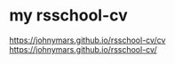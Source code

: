 # my rsschool-cv 
https://johnymars.github.io/rsschool-cv/cv
https://johnymars.github.io/rsschool-cv/
